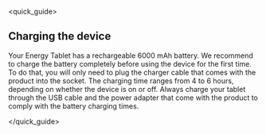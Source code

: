 <quick_guide> 

## Charging the device

Your Energy Tablet has a rechargeable 6000 mAh battery. We recommend to charge the battery completely before using the device for the first time. To do that, you will only need to plug the charger cable that comes with the product into the socket. The charging time ranges from 4 to 6 hours, depending on whether the device is on or off. Always charge your tablet through the USB cable and the power adapter that come with the product to comply with the battery charging times.

</quick_guide>
